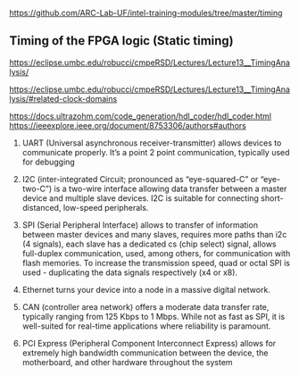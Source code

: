 https://github.com/ARC-Lab-UF/intel-training-modules/tree/master/timing


## Timing of the FPGA logic (Static timing)

https://eclipse.umbc.edu/robucci/cmpeRSD/Lectures/Lecture13__TimingAnalysis/

https://eclipse.umbc.edu/robucci/cmpeRSD/Lectures/Lecture13__TimingAnalysis/#related-clock-domains

https://docs.ultrazohm.com/code_generation/hdl_coder/hdl_coder.html
https://ieeexplore.ieee.org/document/8753306/authors#authors


1. UART (Universal asynchronous receiver-transmitter) allows devices to communicate properly. It’s a point 2 point communication, typically used for debugging

2. I2C (inter-integrated Circuit; pronounced as “eye-squared-C” or “eye-two-C”) is a two-wire interface allowing data transfer between a master device and multiple slave devices. I2C is suitable for connecting short-distanced, low-speed peripherals.

3. SPI (Serial Peripheral Interface) allows to transfer of information between master devices and many slaves, requires more paths than i2c (4 signals), each slave has a dedicated cs (chip select) signal, allows full-duplex communication, used, among others, for communication with flash memories. To increase the transmission speed, quad or octal SPI is used - duplicating the data signals respectively (x4 or x8).

4. Ethernet turns your device into a node in a massive digital network.

5. CAN (controller area network) offers a moderate data transfer rate, typically ranging from 125 Kbps to 1 Mbps. While not as fast as SPI, it is well-suited for real-time applications where reliability is paramount.

6. PCI Express (Peripheral Component Interconnect Express) allows for extremely high bandwidth communication between the device, the motherboard, and other hardware throughout the system
